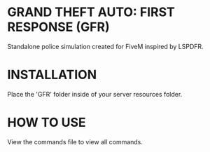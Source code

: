 # GRAND THEFT AUTO: FIRST RESPONSE (GFR)

Standalone police simulation created for FiveM inspired by LSPDFR.

# INSTALLATION

Place the 'GFR' folder inside of your server resources folder.

# HOW TO USE

View the commands file to view all commands.
